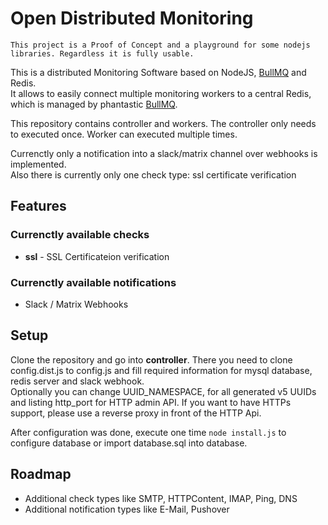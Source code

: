# Open Distributed Monitoring

```
This project is a Proof of Concept and a playground for some nodejs libraries. Regardless it is fully usable.
```

This is a distributed Monitoring Software based on NodeJS, [BullMQ](https://github.com/taskforcesh/bullmq) and Redis.  
It allows to easily connect multiple monitoring workers to a central Redis, which is managed by phantastic [BullMQ](https://github.com/taskforcesh/bullmq).  

This repository contains controller and workers. The controller only needs to executed once. Worker can executed multiple times.  

Currenctly only a notification into a slack/matrix channel over webhooks is implemented.  
Also there is currently only one check type: ssl certificate verification  

## Features

### Currenctly available checks

  - **ssl** - SSL Certificateion verification
  
### Currenctly available notifications
  
  - Slack / Matrix Webhooks
    
## Setup

Clone the repository and go into **controller**. There you need to clone config.dist.js to config.js and fill required information for mysql database, redis server and slack webhook.  
Optionally you can change UUID_NAMESPACE, for all generated v5 UUIDs and listing http_port for HTTP admin API.
If you want to have HTTPs support, please use a reverse proxy in front of the HTTP Api.

After configuration was done, execute one time `node install.js` to configure database or import database.sql into database.  

## Roadmap

  - Additional check types like SMTP, HTTPContent, IMAP, Ping, DNS
  - Additional notification types like E-Mail, Pushover
